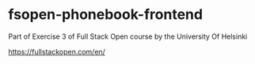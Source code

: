# fsopen-phonebook-frontend

Part of Exercise 3 of Full Stack Open course by the University Of Helsinki

https://fullstackopen.com/en/

